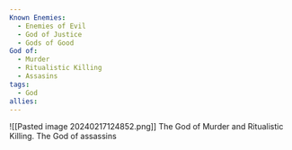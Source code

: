 ```yaml
---
Known Enemies:
  - Enemies of Evil
  - God of Justice
  - Gods of Good
God of:
  - Murder
  - Ritualistic Killing
  - Assasins
tags:
  - God
allies:
---
```


![[Pasted image 20240217124852.png]]
The God of Murder and Ritualistic Killing. The God of assassins
